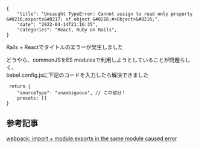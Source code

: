```metadata
{
    "title": "Uncaught TypeError: Cannot assign to read only property &#8216;exports&#8217; of object &#8216;#<Object>&#8216;",
    "date": "2022-04-14T21:16:35",
    "categories": "React, Ruby on Rails",
}
```

Rails + Reactでタイトルのエラーが発生しました

どうやら、commonJSをES modulesで利用しようとしていることが問題らしく、<br>babel.config.jsに下記のコードを入力したら解決できました

```vim
 return {
    "sourceType": "unambiguous", // この部分！
    presets: []
}
```

## 参考記事

[webpack: import + module.exports in the same module caused error](https://stackoverflow.com/questions/42449999/webpack-import-module-exports-in-the-same-module-caused-error)
